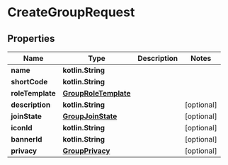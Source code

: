 
# CreateGroupRequest

## Properties
Name | Type | Description | Notes
------------ | ------------- | ------------- | -------------
**name** | **kotlin.String** |  | 
**shortCode** | **kotlin.String** |  | 
**roleTemplate** | [**GroupRoleTemplate**](GroupRoleTemplate.md) |  | 
**description** | **kotlin.String** |  |  [optional]
**joinState** | [**GroupJoinState**](GroupJoinState.md) |  |  [optional]
**iconId** | **kotlin.String** |  |  [optional]
**bannerId** | **kotlin.String** |  |  [optional]
**privacy** | [**GroupPrivacy**](GroupPrivacy.md) |  |  [optional]




